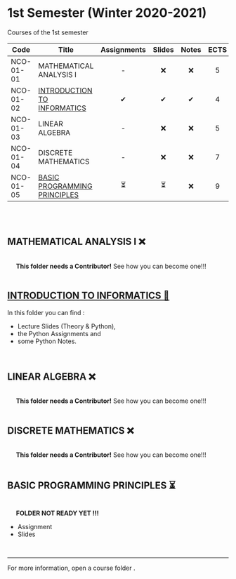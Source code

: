 # 1st Semester (Winter 2020-2021)

Courses of the 1st semester

| Code      | Title                                | Assignments | Slides | Notes | ECTS |
| --------- | ------------------------------------ | :---------: | :----: | :---: | :--: | 
| NCO-01-01 | MATHEMATICAL ANALYSIS I              | -          | ❌      | ❌   | 5    | 
| NCO-01-02 | [INTRODUCTION TO INFORMATICS](https://github.com/tsingi-chris/CSD-Auth/tree/main/1st%20Semester#introduction-to-informatics-)          | ✔         | ✔     | ✔   | 4    | 
| NCO-01-03 | LINEAR ALGEBRA                       | -          | ❌     | ❌   | 5    | 
| NCO-01-04 | DISCRETE MATHEMATICS                 | -          | ❌     | ❌   | 7    | 
| NCO-01-05 | [BASIC PROGRAMMING PRINCIPLES](https://github.com/tsingi-chris/CSD-Auth/tree/main/1st%20Semester#basic-programming-principles-)         | ⏳         | ⏳      | ❌   | 9    | 

<br /><br />

## MATHEMATICAL ANALYSIS I ❌

<br />&nbsp;&nbsp;&nbsp;&nbsp;&nbsp;**This folder needs a Contributor!** See how you can become one!!!<br /><br />

## [INTRODUCTION TO INFORMATICS 📂](https://github.com/tsingi-chris/CSD-Auth/tree/main/1st%20Semester/Introduction%20to%20Informatics)

In this folder you can find : 
- Lecture Slides (Theory & Python),
- the Python Assignments and
- some Python Notes. 

<br />

## LINEAR ALGEBRA ❌

<br />&nbsp;&nbsp;&nbsp;&nbsp;&nbsp;**This folder needs a Contributor!** See how you can become one!!!<br /><br />


## DISCRETE MATHEMATICS ❌

<br />&nbsp;&nbsp;&nbsp;&nbsp;&nbsp;**This folder needs a Contributor!** See how you can become one!!!<br /><br />


## BASIC PROGRAMMING PRINCIPLES ⏳

<br />&nbsp;&nbsp;&nbsp;&nbsp;&nbsp;**FOLDER NOT READY YET !!!** 
- Assignment 
- Slides 

<br />

<hr />
For more information, open a course folder .